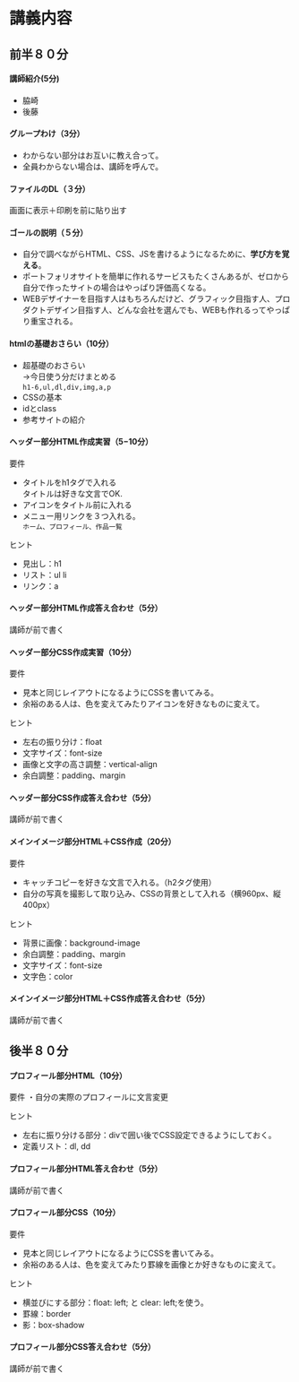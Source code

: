 # 講義内容

## 前半８０分

#### 講師紹介(5分)
* 脇崎
* 後藤

#### グループわけ（3分）
* わからない部分はお互いに教え合って。
* 全員わからない場合は、講師を呼んで。

#### ファイルのDL（３分）
画面に表示＋印刷を前に貼り出す

#### ゴールの説明（５分）
* 自分で調べながらHTML、CSS、JSを書けるようになるために、**学び方を覚える**。
* ポートフォリオサイトを簡単に作れるサービスもたくさんあるが、ゼロから自分で作ったサイトの場合はやっぱり評価高くなる。
* WEBデザイナーを目指す人はもちろんだけど、グラフィック目指す人、プロダクトデザイン目指す人、どんな会社を選んでも、WEBも作れるってやっぱり重宝される。


#### htmlの基礎おさらい（10分）
* 超基礎のおさらい  
→今日使う分だけまとめる  
`h1-6,ul,dl,div,img,a,p`
* CSSの基本
* idとclass
* 参考サイトの紹介

#### ヘッダー部分HTML作成実習（5−10分）
要件
* タイトルをh1タグで入れる  
タイトルは好きな文言でOK.
* アイコンをタイトル前に入れる
* メニュー用リンクを３つ入れる。  
`ホーム、プロフィール、作品一覧`

ヒント
* 見出し：h1
* リスト：ul li
* リンク：a


#### ヘッダー部分HTML作成答え合わせ（5分）
講師が前で書く

#### ヘッダー部分CSS作成実習（10分）
要件
* 見本と同じレイアウトになるようにCSSを書いてみる。
* 余裕のある人は、色を変えてみたりアイコンを好きなものに変えて。

ヒント
* 左右の振り分け：float
* 文字サイズ：font-size
* 画像と文字の高さ調整：vertical-align
* 余白調整：padding、margin

#### ヘッダー部分CSS作成答え合わせ（5分）
講師が前で書く


#### メインイメージ部分HTML＋CSS作成（20分）
要件
* キャッチコピーを好きな文言で入れる。（h2タグ使用）
* 自分の写真を撮影して取り込み、CSSの背景として入れる（横960px、縦400px）
 
ヒント
* 背景に画像：background-image
* 余白調整：padding、margin
* 文字サイズ：font-size
* 文字色：color

#### メインイメージ部分HTML＋CSS作成答え合わせ（5分）
講師が前で書く


## 後半８０分

#### プロフィール部分HTML（10分）
要件
・自分の実際のプロフィールに文言変更

ヒント
* 左右に振り分ける部分：divで囲い後でCSS設定できるようにしておく。
* 定義リスト：dl, dd

#### プロフィール部分HTML答え合わせ（5分）
講師が前で書く

#### プロフィール部分CSS（10分）
要件
* 見本と同じレイアウトになるようにCSSを書いてみる。
* 余裕のある人は、色を変えてみたり罫線を画像とか好きなものに変えて。

ヒント
* 横並びにする部分：float: left; と clear: left;を使う。
* 罫線：border
* 影：box-shadow

#### プロフィール部分CSS答え合わせ（5分）
講師が前で書く


